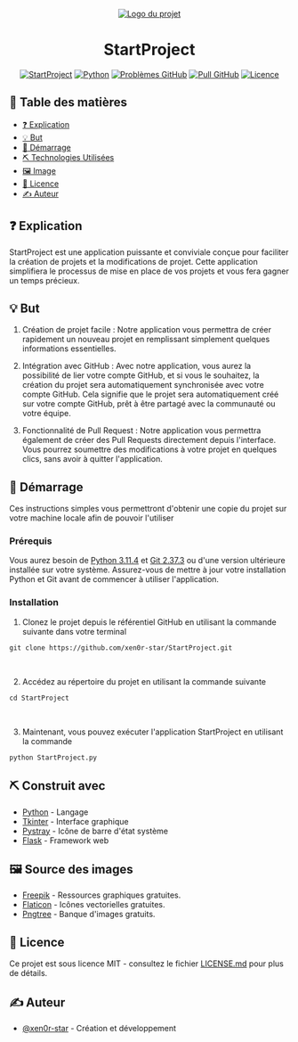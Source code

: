<p align="center">
  <a href="" rel="noopener">
    <img src="https://i.imgur.com/Zv1AHu4.png" alt="Logo du projet" class="logo"></a>
</p>
<h1 align="center">StartProject</h1>

<div align="center">

[![StartProject](https://img.shields.io/badge/site-StartProject-red.svg)](https://xen0r-star.github.io/StartProject/)
[![Python](https://img.shields.io/badge/Python-V3.11.4-yellow.svg)](https://www.python.org/)
[![Problèmes GitHub](https://img.shields.io/github/issues/xen0r-star/StartProject.svg)](https://github.com/xen0r-star/StartProject/issues)
[![Pull GitHub](https://img.shields.io/github/issues-pr/xen0r-star/StartProject.svg)](https://github.com/xen0r-star/StartProject/pulls)
[![Licence](https://img.shields.io/badge/licence-CC_BY--NC_4.0-blue.svg)](LICENSE.md)

</div>

## 📝 Table des matières

- [❓ Explication](#❓-explication)
- [💡 But](#💡-but)
- [🏁 Démarrage](#🏁-démarrage)
- [⛏️ Technologies Utilisées](#⛏️-construit-avec)
- [🖼️ Image](#🖼️-source-des-images)
- [📜 Licence](#📜-licence)
- [✍️ Auteur](#✍️-auteur)

## ❓ Explication <a name = "Explication"></a>

StartProject est une application puissante et conviviale conçue pour faciliter la création de projets et la modifications de projet. Cette application simplifiera le processus de mise en place de vos projets et vous fera gagner un temps précieux.

## 💡 But <a name = "But"></a>

1. Création de projet facile : Notre application vous permettra de créer rapidement un nouveau projet en remplissant simplement quelques informations essentielles.

2. Intégration avec GitHub : Avec notre application, vous aurez la possibilité de lier votre compte GitHub, et si vous le souhaitez, la création du projet sera automatiquement synchronisée avec votre compte GitHub. Cela signifie que le projet sera automatiquement créé sur votre compte GitHub, prêt à être partagé avec la communauté ou votre équipe.

3. Fonctionnalité de Pull Request : Notre application vous permettra également de créer des Pull Requests directement depuis l'interface. Vous pourrez soumettre des modifications à votre projet en quelques clics, sans avoir à quitter l'application.


## 🏁 Démarrage <a name = "Demarrage"></a>

Ces instructions simples vous permettront d'obtenir une copie du projet sur votre machine locale afin de pouvoir l'utiliser
### Prérequis

Vous aurez besoin de [Python 3.11.4](https://www.python.org/) et [Git 2.37.3](https://git-scm.com/) ou d'une version ultérieure installée sur votre système. Assurez-vous de mettre à jour votre installation Python et Git avant de commencer à utiliser l'application.

### Installation

1. Clonez le projet depuis le référentiel GitHub en utilisant la commande suivante dans votre terminal
```
git clone https://github.com/xen0r-star/StartProject.git
```
<br>

2. Accédez au répertoire du projet en utilisant la commande suivante
```
cd StartProject
```
<br>

3. Maintenant, vous pouvez exécuter l'application StartProject en utilisant la commande
```
python StartProject.py
```

## ⛏️ Construit avec <a name = "Technologies"></a>

- [Python](https://www.python.org/) - Langage
- [Tkinter](https://www.python.org/) - Interface graphique
- [Pystray](https://pystray.readthedocs.io/) - Icône de barre d'état système
- [Flask](https://flask.palletsprojects.com/) - Framework web

## 🖼️ Source des images <a name = "Image"></a>
- [Freepik](https://fr.freepik.com/) - Ressources graphiques gratuites.
- [Flaticon](https://www.flaticon.com/) - Icônes vectorielles gratuites.
- [Pngtree](https://pngtree.com/freebackground/dark-vector-abstract-background_1159556.html) -  Banque d'images gratuits.

## 📜 Licence <a name = "Licence"></a>
Ce projet est sous licence MIT - consultez le fichier [LICENSE.md]() pour plus de détails.

## ✍️ Auteur <a name = "auteur"></a>

- [@xen0r-star](https://github.com/xen0r-star) - Création et développement 
